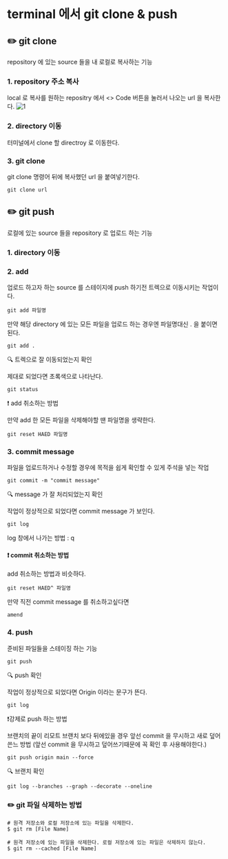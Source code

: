 # terminal 에서 git clone & push

## ✏️ git clone

repository 에 있는 source 들을 내 로컬로 복사하는 기능

### 1. repository 주소 복사

local 로 복사를 원하는 repositry 에서 <> Code 버튼을 눌러서 나오는 url 을 복사한다.
![1](https://github.com/choideakook/Terminal/blob/main/images/221225_1.png)

### 2. directory 이동

터미널에서 clone 할 directroy 로 이동한다.

### 3. git clone

git clone 명령어 뒤에 복사했던 url 을 붙여넣기한다.

```
git clone url
```

## ✏️ git push

로컬에 있는 source 들을 repository 로 업로드 하는 기능

### 1. directory 이동

### 2. add

업로드 하고자 하는 source 를 스테이지에 push 하기전 트렉으로 이동시키는 작업이다.

```
git add 파일명
```

만약 해당 directory 에 있는 모든 파일을 업로드 하는 경우엔 파일명대신 . 을 붙이면 된다.

```
git add .
```

🔍 트렉으로 잘 이동되었는지 확인

제대로 되었다면 초록색으로 나타난다.

```
git status
```

❗️ add 취소하는 방법

만약 add 한 모든 파일을 삭제해야할 땐 파일명을 생략한다.

```
git reset HAED 파일명
```

### 3. commit message

파일을 업로드하거나 수정할 경우에 목적을 쉽게 확인할 수 있게 주석을 넣는 작업

```
git commit -m "commit message"
```

🔍 message 가 잘 처리되었는지 확인

작업이 정상적으로 되었다면 commit message 가 보인다.

```
git log
```

log 창에서 나가는 방법 : q

#### ❗️ commit 취소하는 방법

add 취소하는 방법과 비슷하다.

```
git reset HAED^ 파일명
```
  
만약 직전 commit message 를 취소하고싶다면  

```
amend
```
  

### 4. push

준비된 파일들을 스테이징 하는 기능

```
git push
```

🔍 push 확인

작업이 정상적으로 되었다면 Origin 이라는 문구가 뜬다.

```
git log
```

❗️강제로 push 하는 방법

브랜치의 끝이 리모트 브랜치 보다 뒤에있을 경우 앞선 commit 을 무시하고 새로 덮어쓴느 방법 (앞선 commit 을 무시하고 덮어쓰기때문에 꼭 확인 후 사용해야한다.)

```
git push origin main --force
```

🔍 브랜치 확인

```
git log --branches --graph --decorate --oneline
```

### ✏️ git 파일 삭제하는 방법

```
# 원격 저장소와 로컬 저장소에 있는 파일을 삭제한다.
$ git rm [File Name]
 
# 원격 저장소에 있는 파일을 삭제한다. 로컬 저장소에 있는 파일은 삭제하지 않는다.
$ git rm --cached [File Name]
```
